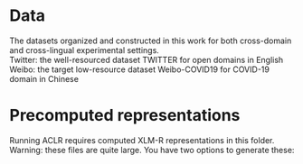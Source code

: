 # Data
The datasets organized and constructed in this work for both cross-domain and cross-lingual experimental settings.  
Twitter: the well-resourced dataset TWITTER for open domains in English  
Weibo: the target low-resource dataset Weibo-COVID19 for COVID-19 domain in Chinese

# Precomputed representations
Running ACLR requires computed XLM-R representations in this folder. Warning: these files are quite large. You have two options to generate these:
